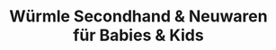 ---
title: "Würmle Secondhand & Neuwaren für Babies & Kids"
url: /hard/wuermle-secondhand-und-neuwaren-fuer-babies-und-kids/
shop: Babysachen
---
